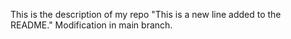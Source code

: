 This is the description of my repo 
"This is a new line added to the README." 
 Modification in main branch. 
